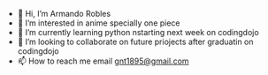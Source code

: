 - 👋 Hi, I’m Armando Robles
- 👀 I’m interested in anime specially one piece
- 🌱 I’m currently learning python nstarting next week on codingdojo
- 💞️ I’m looking to collaborate on future priojects after graduatin on codingdojo
- 📫 How to reach me email gnt1895@gmail.com

<!---
Kaido1208/Kaido1208 is a ✨ special ✨ repository because its `README.md` (this file) appears on your GitHub profile.
You can click the Preview link to take a look at your changes.
--->
